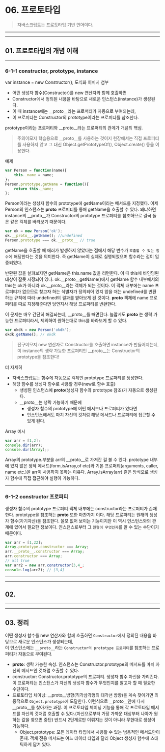 # 06. 프로토타입
> 자바스크립트는 프로토타입 기반 언어이다.
<hr>
<hr>

## 01. 프로토타입의 개념 이해

<hr>

### 6-1-1 constructor, prototype, instance
var instance = new Constructor();
도식화 이미지 첨부
- 어떤 생성자 함수(Constructor)를 new 연산자와 함께 호출하면
- Constructor에서 정의된 내용을 바탕으로 새로운 인스턴스(instance)가 생성된다.
- 이 때 instance에는 __proto__라는 프로퍼티가 자동으로 부여되는데,
- 이 프로퍼티는 Constructor의 prototype이라는 프로퍼티를 참조한다.

prototype이라는 프로퍼티와 __proto__라는 프로퍼티의 관계가 개념의 핵심.

> 주의이모지 학습용으로 __proto__를 사용하는 것이지 현장에서는 직접 프로퍼티를 사용하지 않고
그 대신 Object.getPrototypeOf(), Object.create() 등을 이용한다.

예제
```javascript
var Person = function(name){
	this._name = name;
};
Person.prototype.getName = function(){
	return this._name;
};
```
Person이라는 생성자 함수의 prototype에 getName이라는 메서드를 지정했다.
이제 Person의 인스턴스는 __proto__ 프로퍼티를 통해 getName을 호출할 수 있다.
왜냐하면 instance의 __proto__가 Constructor의 prototype 프로퍼티를 참조하므로 결국 둘은 같은 객체를 바라보기 때문이다.

```javascript
var ok = new Person('ok');
ok.__proto__.getName(); //undefined
Person.prototype === ok.__proto__ // true
```

getName을 호출할 때 에러가 발생하지 않았다는 점에서 해당 변수가 `호출할 수 있는 함수`에 해당한다는 것을 의미한다.
즉 getName이 실제로 실행되었으며 함수라는 점이 입증되었다.

반환된 값을 살펴보자면 getName은 this.name 값을 리턴한다. 이 때 this에 바인딩된 대상이 잘못 지정되어 있다.
ok.__proto__getName()에서 getName 함수 내부에서의 this는 ok가 아니라 ok.__proto__라는 객체가 되는 것이다.
이 객체 내부에는 name 프로퍼티가 없으므로 찾고자 하는 식별자가 정의되어 있지 않을 때는 undefined를 반환하는 규칙에 따라 undefined의 결과를 받아보게 된 것이다.
__proto__ 객체에 name 프로퍼티를 따로 지정해준다면 당연지사 해당 프로퍼티를 반환한다.

이 문제는 매우 간단히 해결되는데, __proto__를 빼면된다.
놀랍게도 __proto__ 는 생략 가능한 프로퍼티라서, 제외하여 원하는대로 this를 바라보게 할 수 있다.
```javascript
var okdk = new Person('okdk');
okdk.getName(); // okdk
```

> 전구이모지 new 연산자로 Constructor를 호출하면 instance가 만들어지는데, 이 instance의 생략 가능한 프로퍼티인 __proto__는 Constructor의 prototype을 참조한다!

더 자세히
- 자바스크립트는 함수에 자동으로 객체인 prototype 프로퍼티를 생성한다.
- 해당 함수를 생성자 함수로 사용할 경우(new로 함수 호출)
  - 생성된 인스턴스에 __proto__(생성자 함수의 prototype 참조)가 자동으로 생성된다.
  - __proto__는 생략 가능하기 때문에
    - 생성자 함수의 prototype에 어떤 메서드나 프로퍼티가 있다면
    - 인스턴스에서도 마치 자신의 것처럼 해당 메서드나 프로퍼티에 접근할 수 있게 된다.

Array 예시
```javascript
var arr = [1,2];
console.dir(arr);
console.dir(Array);;
```

Array의 prototype.부분을 arr의 __proto__로 가져간 걸 볼 수 있다.
prototype 내부에 있지 않은 정적 메서드(form,isArray,of etc)와 기본 프로퍼티(arguments, caller, name etc.)을 arr이 사용하지 못하는 이유다.
Array.isArray(arr) 같은 방식으로 생성자 함수에 직접 접근해야 실행이 가능하다.

<hr>

### 6-1-2 constructor 프로퍼티
생성자 함수의 prototype 프로퍼티 객체 내부에는 constructor라는 프로퍼티가 존재한다.
prototype을 참조하는 __proto__ 또한 마찬가지 이다.
해당 프로퍼티는 원래의 생성자 함수(자기자신)을 참조한다.
쓸모 없어 보이는 기능이지만 이 역시 인스턴스와의 관계에 있어서 필요한 정보이다.
인스턴스로부터 그 `원형이 무엇인지`를 알 수 있는 수단이기 때문이다.
```javascript
var arr = [1,22];
Array.prototype.constructor === Array;
arr.__proto__.constructor === Array;
arr.constructor === Array;
// all true
var arr2 = new arr,constructor(3,4_;
console.log(arr2); // [3,4]
```

<hr>
<hr>

## 02.

<hr>
<hr>

## 03. 정리
어떤 생성자 함수를 new 연산자와 함께 호출하면 `Constructor`에서 정의된 내용을 바탕으로 새로운 인스턴스가 생성되는데,<br>
이 인스턴스에는 `__proto__`라는 `Constructor의 prototype 프로퍼티`를 참조하는 프로퍼티가 자동으로 부여된다.<br>
- __proto__: 생략 가능한 속성. 인스턴스는 Constructor.prototype의 메서드를 마치 자신의 메서드인 것처럼 호출할 수 있다.
- constructor: Constructor.prototype의 프로퍼티. 생성자 함수 자신을 가리킨다. 이 프로퍼티는 인스턴스가 자신의 생성자 함수가 무엇인지를 알고자 할 때 필요한 수단이다.
- 프로토타입 체이닝: __proto__방향(직각삼각형의 대각선 방향)을 계속 찾아가면 최종적으로 `Object.prototype`에 도달한다. 이런식으로 __proto__안에 다시 __proto__를 찾아가는 과정. 이 프로토타입 체이닝 기능을 통해 각 프로토타입 메서드를 자신의 것처럼 호출할 수 있다.(자신으로부터 가장 가까운 대상부터 나아가 원하는 값을 찾으면 중단) 반드시 2단계로만 이뤄지는 것이 아니라 무한대로 생성이 가능하다.
    - Object.prototype: 모든 데이터 타입에서 사용할 수 있는 범용적인 메서드만이 존재. 객체 전용 메서드는 여느 데이터 타입과 달리 Object 생성자 함수에 스태틱하게 담겨 있다.
